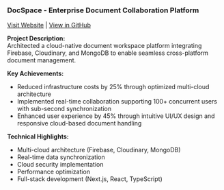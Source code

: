 ### DocSpace - Enterprise Document Collaboration Platform
[Visit Website](https://docspace.com) | [View in GitHub](https://github.com/yourusername/docspace)

**Project Description:**  
Architected a cloud-native document workspace platform integrating Firebase, Cloudinary, and MongoDB to enable seamless cross-platform document management.

**Key Achievements:**
- Reduced infrastructure costs by 25% through optimized multi-cloud architecture
- Implemented real-time collaboration supporting 100+ concurrent users with sub-second synchronization
- Enhanced user experience by 45% through intuitive UI/UX design and responsive cloud-based document handling

**Technical Highlights:**
- Multi-cloud architecture (Firebase, Cloudinary, MongoDB)
- Real-time data synchronization
- Cloud security implementation
- Performance optimization
- Full-stack development (Next.js, React, TypeScript)
